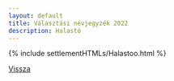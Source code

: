 ```yaml
---
layout: default
title: Választási névjegyzék 2022
description: Halastó
---
```


{% include settlementHTMLs/Halastoo.html %}

[Vissza](../)